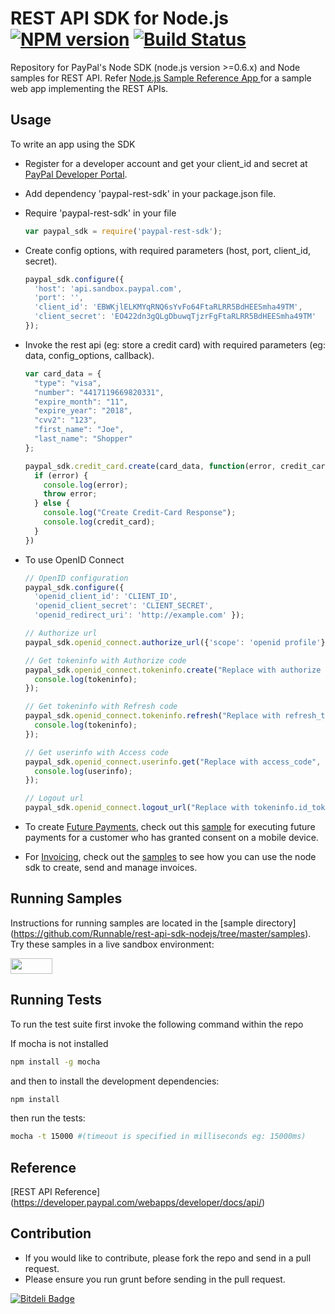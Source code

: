 # REST API SDK for Node.js [![NPM version](https://badge.fury.io/js/paypal-rest-sdk.png)](http://badge.fury.io/js/paypal-rest-sdk) [![Build Status](https://travis-ci.org/paypal/rest-api-sdk-nodejs.png?branch=master)](https://travis-ci.org/paypal/rest-api-sdk-nodejs)

Repository for PayPal's Node SDK (node.js version >=0.6.x) and Node samples for REST API. Refer [Node.js Sample Reference App ](https://github.com/paypal/rest-api-sample-app-nodejs) for a sample web app implementing the REST APIs.

## Usage
To write an app using the SDK

  * Register for a developer account and get your client_id and secret at [PayPal Developer Portal](https://developer.paypal.com).
  * Add dependency 'paypal-rest-sdk' in your package.json file.
  * Require 'paypal-rest-sdk' in your file

    ```js
    var paypal_sdk = require('paypal-rest-sdk');
    ```
  * Create config options, with required parameters (host, port, client_id, secret).

    ```js
    paypal_sdk.configure({
      'host': 'api.sandbox.paypal.com',
      'port': '',
      'client_id': 'EBWKjlELKMYqRNQ6sYvFo64FtaRLRR5BdHEESmha49TM',
      'client_secret': 'EO422dn3gQLgDbuwqTjzrFgFtaRLRR5BdHEESmha49TM'
    });
    ```
  * Invoke the rest api (eg: store a credit card) with required parameters (eg: data, config_options, callback).

    ```js
    var card_data = {
      "type": "visa",
      "number": "4417119669820331",
      "expire_month": "11",
      "expire_year": "2018",
      "cvv2": "123",
      "first_name": "Joe",
      "last_name": "Shopper"
    };

    paypal_sdk.credit_card.create(card_data, function(error, credit_card){
      if (error) {
        console.log(error);
        throw error;
      } else {
        console.log("Create Credit-Card Response");
        console.log(credit_card);
      }
    })
    ```

  * To use OpenID Connect

    ```js
    // OpenID configuration
    paypal_sdk.configure({
      'openid_client_id': 'CLIENT_ID',
      'openid_client_secret': 'CLIENT_SECRET',
      'openid_redirect_uri': 'http://example.com' });

    // Authorize url
    paypal_sdk.openid_connect.authorize_url({'scope': 'openid profile'});

    // Get tokeninfo with Authorize code
    paypal_sdk.openid_connect.tokeninfo.create("Replace with authorize code", function(error, tokeninfo){
      console.log(tokeninfo);
    });

    // Get tokeninfo with Refresh code
    paypal_sdk.openid_connect.tokeninfo.refresh("Replace with refresh_token", function(error, tokeninfo){
      console.log(tokeninfo);
    });

    // Get userinfo with Access code
    paypal_sdk.openid_connect.userinfo.get("Replace with access_code", function(error, userinfo){
      console.log(userinfo);
    });

    // Logout url
    paypal_sdk.openid_connect.logout_url("Replace with tokeninfo.id_token");
    ```
  * To create [Future Payments](https://developer.paypal.com/docs/integration/mobile/make-future-payment/), check out this [sample](/samples/payment/create_future_payment.js) for executing future payments for a customer who has granted consent on a mobile device.

  * For [Invoicing](https://developer.paypal.com/webapps/developer/docs/api/#invoicing), check out the [samples](/samples/invoice/) to see how you can use the node sdk to create, send and manage invoices.

## Running Samples
Instructions for running samples are located in the [sample directory] (https://github.com/Runnable/rest-api-sdk-nodejs/tree/master/samples). Try these samples in a live sandbox environment:

<a href="https://runnable.com/paypal" target="_blank"><img src="https://runnable.com/external/styles/assets/runnablebtn.png" style="width:67px;height:25px;"></a>

## Running Tests
To run the test suite first invoke the following command within the repo

If mocha is not installed
```sh
npm install -g mocha
```
and then to install the development dependencies:
```sh
npm install
```
then run the tests:
```sh
mocha -t 15000 #(timeout is specified in milliseconds eg: 15000ms)
```
## Reference
   [REST API Reference] (https://developer.paypal.com/webapps/developer/docs/api/)

## Contribution
   * If you would like to contribute, please fork the repo and send in a pull request.
   * Please ensure you run grunt before sending in the pull request.

[![Bitdeli Badge](https://d2weczhvl823v0.cloudfront.net/paypal/rest-api-sdk-nodejs/trend.png)](https://bitdeli.com/free "Bitdeli Badge")
